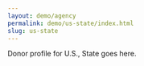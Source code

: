 ```yaml
---
layout: demo/agency
permalink: demo/us-state/index.html
slug: us-state
---
```


Donor profile for U.S., State goes here.

